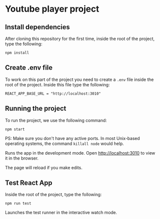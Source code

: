 # Youtube player project

## Install dependencies

After cloning this repository for the first time, inside the root of the project, type the following:

```
npm install
```
## Create .env file

To work on this part of the project you need to create a `.env` file inside the root of the project. Inside this file type the following:

```shell
REACT_APP_BASE_URL = "http://localhost:3010"
```


## Running the project

To run the project, we use the following command:

`npm start`

PS: Make sure you don't have any active ports. In most Unix-based operating systems, the command `killall node` would help. 

Runs the app in the development mode.
Open [http://localhost:3010](http://localhost:3010) to view it in the browser.

The page will reload if you make edits.

## Test React App

Inside the root of the project, type the following:

```
npm run test
```

Launches the test runner in the interactive watch mode.
